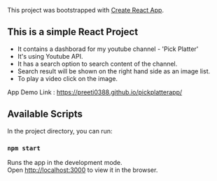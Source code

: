 This project was bootstrapped with [Create React App](https://github.com/facebook/create-react-app).

## This is a simple React Project

- It contains a dashborad for my youtube channel - 'Pick Platter'
- It's using Youtube API.
- It has a search option to search content of the channel.
- Search result will be shown on the right hand side as an image list.
- To play a video click on the image.

App Demo Link : https://preeti0388.github.io/pickplatterapp/

## Available Scripts

In the project directory, you can run:

### `npm start`

Runs the app in the development mode.<br>
Open [http://localhost:3000](http://localhost:3000) to view it in the browser.


